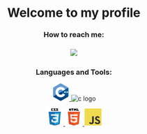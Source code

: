 <h1 align="center">Welcome to my profile</h1>

<div align="center">
  <h3>How to reach me:<h3>
  <a href="mailto:mustaficammar0@gmail.com"><img src="https://github.com/leungwensen/svg-icon/blob/master/dist/svg/logos/google-gmail.svg" width="40"></a>
<h3 align="center">Languages and Tools:</h3>
<p align="center"><a href="https://www.w3schools.com/cpp/" target="_blank" rel="noreferrer"> <img src="https://raw.githubusercontent.com/devicons/devicon/master/icons/cplusplus/cplusplus-original.svg" alt="cplusplus" width="40" height="40"/> </a> 
  <img src="https://cdn.jsdelivr.net/gh/devicons/devicon/icons/c/c-original.svg" height="40" width="52" alt="c logo"  /></p><a href="https://www.w3schools.com/css/" target="_blank" rel="noreferrer"> <img src="https://raw.githubusercontent.com/devicons/devicon/master/icons/css3/css3-original-wordmark.svg" alt="css3" width="40" height="40"/> </a> <a href="https://www.w3.org/html/" target="_blank" rel="noreferrer"> <img src="https://raw.githubusercontent.com/devicons/devicon/master/icons/html5/html5-original-wordmark.svg" alt="html5" width="40" height="40"/> </a> <a href="https://developer.mozilla.org/en-US/docs/Web/JavaScript" target="_blank" rel="noreferrer"> <img src="https://raw.githubusercontent.com/devicons/devicon/master/icons/javascript/javascript-original.svg" alt="javascript" width="40" height="40"/> </a> 
